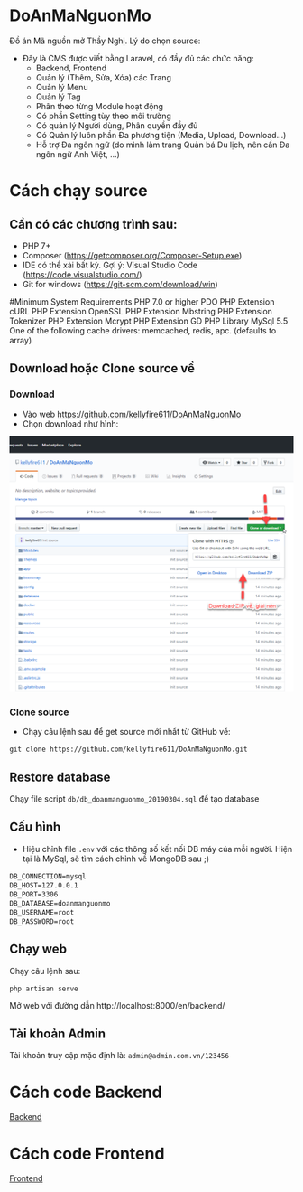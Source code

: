 # DoAnMaNguonMo
Đồ án Mã nguồn mở Thầy Nghị. Lý do chọn source:
- Đây là CMS được viết bằng Laravel, có đầy đủ các chức năng:
    - Backend, Frontend
    - Quản lý (Thêm, Sửa, Xóa) các Trang
    - Quản lý Menu
    - Quản lý Tag
    - Phân theo từng Module hoạt động
    - Có phần Setting tùy theo môi trường
    - Có quản lý Người dùng, Phân quyền đầy đủ
    - Có Quản lý luôn phần Đa phương tiện (Media, Upload, Download...)
    - Hỗ trợ Đa ngôn ngữ (do mình làm trang Quản bá Du lịch, nên cần Đa ngôn ngữ Anh Việt, ...)

# Cách chạy source
## Cần có các chương trình sau:
- PHP 7+
- Composer (https://getcomposer.org/Composer-Setup.exe)
- IDE có thể xài bất kỳ. Gợi ý: Visual Studio Code (https://code.visualstudio.com/)
- Git for windows (https://git-scm.com/download/win)

#Minimum System Requirements
PHP 7.0 or higher
PDO PHP Extension
cURL PHP Extension
OpenSSL PHP Extension
Mbstring PHP Extension
Tokenizer PHP Extension
Mcrypt PHP Extension
GD PHP Library
MySql 5.5
One of the following cache drivers: memcached, redis, apc. (defaults to array)

## Download hoặc Clone source về
### Download
- Vào web https://github.com/kellyfire611/DoAnMaNguonMo
- Chọn download như hình:

![Download Source](doc/assets/download-source.png)

### Clone source
- Chạy câu lệnh sau để get source mới nhất từ GitHub về:
```
git clone https://github.com/kellyfire611/DoAnMaNguonMo.git
```

## Restore database
Chạy file script `db/db_doanmanguonmo_20190304.sql` để tạo database

## Cấu hình
- Hiệu chỉnh file `.env` với các thông số kết nối DB máy của mỗi người. Hiện tại là MySql, sẽ tìm cách chỉnh về MongoDB sau ;)
```
DB_CONNECTION=mysql
DB_HOST=127.0.0.1
DB_PORT=3306
DB_DATABASE=doanmanguonmo
DB_USERNAME=root
DB_PASSWORD=root
```

## Chạy web
Chạy câu lệnh sau:
```
php artisan serve
```
Mở web với đường dẫn http://localhost:8000/en/backend/

## Tài khoản Admin
Tài khoản truy cập mặc định là: `admin@admin.com.vn/123456`

# Cách code Backend
[Backend](backend.md)

# Cách code Frontend
[Frontend](frontend.md)